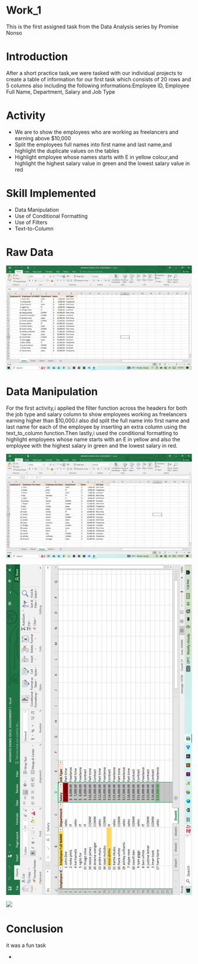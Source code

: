 # Work_1
This is the first assigned task from the Data Analysis series by Promise Nonso

# Introduction
After a short practice task,we were tasked with our individual projects to create a table of information for our first task which consists of 20 rows and 5 columns also including the following informations:Employee ID, Employee Full Name, Department, Salary and Job Type

# Activity
- We are to show the employees who are working as freelancers and earning above $10,000
- Split the employees full names into first name and last name,and highlight the duplicate values on the tables
- Highlight employee whose names starts with E in yellow colour,and highlight the highest salary value in green and the lowest salary value in red

# Skill Implemented
- Data Manipulation
- Use of Conditional Formatting
- Use of Filters
- Text-to-Column

# Raw Data
  
![](Raw_Data.jpeg.png)


# Data Manipulation
For the first activity,i applied the filter function across the headers for both the job type and salary column to show employees working as freelancers earning higher than $10,000.I also did split the full name into first name and last name for each of the employee by inserting an extra column  using the text_to_column function.Then lastly,i used the conditional formatting to highlight employees whose name starts with an E in yellow and also the employee with the highest salary in green and the lowest salary in red.

![](Text_To_Column.jpeg.png)

![](Conditional_Formatting.jpeg.png)

![](Filter_Function.jpeg.png)




# Conclusion
it was a fun task















- 






